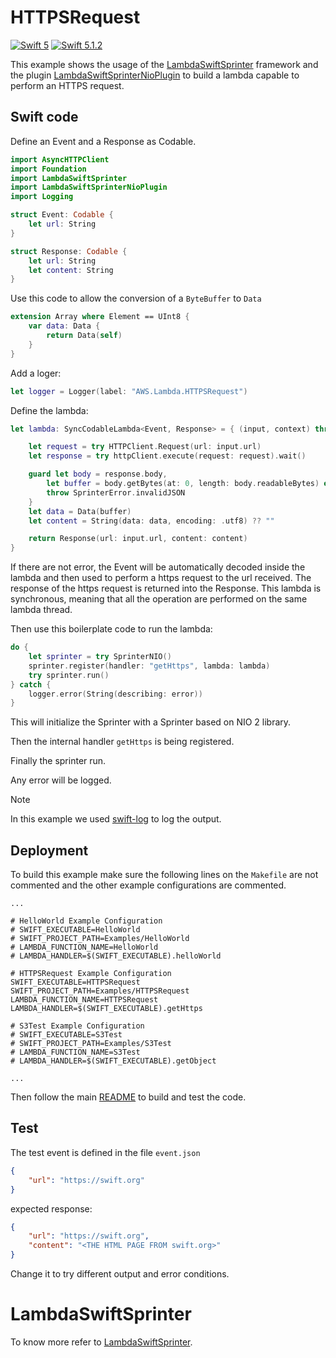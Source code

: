 # HTTPSRequest

[![Swift 5](https://img.shields.io/badge/Swift-5.0-blue.svg)](https://swift.org/download/) [![Swift 5.1.2](https://img.shields.io/badge/Swift-5.1.2-blue.svg)](https://swift.org/download/)

This example shows the usage of the [LambdaSwiftSprinter](https://github.com/swift-sprinter/aws-lambda-swift-sprinter-core) framework and the plugin [LambdaSwiftSprinterNioPlugin](https://github.com/swift-sprinter/aws-lambda-swift-sprinter-nio-plugin) to build a lambda capable to perform an HTTPS request.

## Swift code

Define an Event and a Response as Codable.
```swift
import AsyncHTTPClient
import Foundation
import LambdaSwiftSprinter
import LambdaSwiftSprinterNioPlugin
import Logging

struct Event: Codable {
    let url: String
}

struct Response: Codable {
    let url: String
    let content: String
}
```

Use this code to allow the conversion of a `ByteBuffer` to `Data`
```swift
extension Array where Element == UInt8 {
    var data: Data {
        return Data(self)
    }
}
```

Add a loger:
```swift
let logger = Logger(label: "AWS.Lambda.HTTPSRequest")
```

Define the lambda:
```swift
let lambda: SyncCodableLambda<Event, Response> = { (input, context) throws -> Response in

    let request = try HTTPClient.Request(url: input.url)
    let response = try httpClient.execute(request: request).wait()

    guard let body = response.body,
        let buffer = body.getBytes(at: 0, length: body.readableBytes) else {
        throw SprinterError.invalidJSON
    }
    let data = Data(buffer)
    let content = String(data: data, encoding: .utf8) ?? ""

    return Response(url: input.url, content: content)
}
```

If there are not error, the Event will be automatically decoded inside the lambda and then used to perform a https request to the url received.
The response of the https request is returned into the Response.
This lambda is synchronous, meaning that all the operation are performed on the same lambda thread.

Then use this boilerplate code to run the lambda:
```swift
do {
    let sprinter = try SprinterNIO()
    sprinter.register(handler: "getHttps", lambda: lambda)
    try sprinter.run()
} catch {
    logger.error(String(describing: error))
}
```

This will initialize the Sprinter with a Sprinter based on NIO 2 library.

Then the internal handler `getHttps` is being registered.

Finally the sprinter run.

Any error will be logged.

Note

In this example we used [swift-log](https://github.com/apple/swift-log.git) to log the output.

## Deployment

To build this example make sure the following lines on the `Makefile` are not commented and the other example configurations are commented.

```
...

# HelloWorld Example Configuration
# SWIFT_EXECUTABLE=HelloWorld
# SWIFT_PROJECT_PATH=Examples/HelloWorld
# LAMBDA_FUNCTION_NAME=HelloWorld
# LAMBDA_HANDLER=$(SWIFT_EXECUTABLE).helloWorld

# HTTPSRequest Example Configuration
SWIFT_EXECUTABLE=HTTPSRequest
SWIFT_PROJECT_PATH=Examples/HTTPSRequest
LAMBDA_FUNCTION_NAME=HTTPSRequest
LAMBDA_HANDLER=$(SWIFT_EXECUTABLE).getHttps

# S3Test Example Configuration
# SWIFT_EXECUTABLE=S3Test
# SWIFT_PROJECT_PATH=Examples/S3Test
# LAMBDA_FUNCTION_NAME=S3Test
# LAMBDA_HANDLER=$(SWIFT_EXECUTABLE).getObject

...
```

Then follow the main [README](https://github.com/swift-sprinter/aws-lambda-swift-sprinter) to build and test the code.

## Test

The test event is defined in the file `event.json`
```json
{
    "url": "https://swift.org"
}
```

expected response:

```json
{
    "url": "https://swift.org",
    "content": "<THE HTML PAGE FROM swift.org>"
}
```

Change it to try different output and error conditions.

# LambdaSwiftSprinter

To know more refer to [LambdaSwiftSprinter](https://github.com/swift-sprinter/aws-lambda-swift-sprinter-core).
